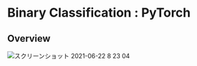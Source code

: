 # Binary Classification : PyTorch

## Overview
![スクリーンショット 2021-06-22 8 23 04](https://user-images.githubusercontent.com/36861752/122839495-17249b80-d333-11eb-9592-1de3ebd9caf1.png)
